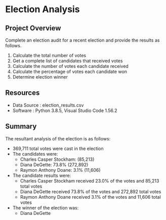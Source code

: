 # Election Analysis

## Project Overview
Complete an election audit for a recent election and provide the results as follows.

1. Calculate the total number of votes
2. Get a complete list of candidates that received votes
3. Calculate the number of votes each candidate received
4. Calculate the percentage of votes each candidate won
5. Determine election winner

## Resources
- Data Source : election_results.csv
- Software : Python 3.8.5, Visual Studio Code 1.56.2

## Summary
The resultant analysis of the election is as follows:
- 369,711 total votes were cast in the election
- The candidates were:
  - Charles Casper Stockham:  (85,213)
  - Diana DeGette: 73.8% (272,892)
  - Raymon Anthony Doane: 3.1% (11,606)
- The candidate results were:
  - Charles Casper Stockham received 23.0% of the votes and 85,213 total votes
  - Diana DeGette received 73.8% of the votes and 272,892 total votes
  - Raymon Anthony Doane received 3.1% of the votes and 11,606 total votes
- The winner of the election was:
  - Diana DeGette
